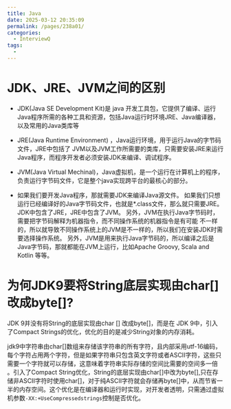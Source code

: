 ```yaml
---
title: Java
date: 2025-03-12 20:35:09
permalink: /pages/238a01/
categories:
  - InterviewQ
tags:
  - 
---
```

# JDK、JRE、JVM之间的区别

- JDK(Java SE Development Kit)是 java 开发工具包，它提供了编译、运行Java程序所需的各种工具和资源，包括Java运行时环境JRE、Java编译器，以及常用的Java类库等

- JRE(Java Runtime Environment) ，Java运行环境，用于运行Java的字节码文件，JRE中包括了 JVM以及JVM工作所需要的类库，只需要安装JRE来运行Java程序，而程序开发者必须安装JDK来编译、调试程序。

- JVM(Java Virtual Mechinal)，Java虚拟机，是一个运行在计算机上的程序，负责运行字节码文件，它是整个java实现跨平台的最核心的部分。

- 如果我们要开发Java程序，那就需要JDK来编译Java源文件。 如果我们只想运行已经编译好的Java字节码文件，也就是*.class文件，那么就只需要JRE。 JDK中包含了JRE，JRE中包含了JVM。 另外，JVM在执行Java字节码时，需要把字节码解释为机器指令，而不同操作系统的机器指令是有可能 不一样的，所以就导致不同操作系统上的JVM是不一样的，所以我们在安装JDK时需要选择操作系统。 另外，JVM是用来执行Java字节码的，所以编译之后是Java字节码，那就都能在JVM上运行，比如Apache Groovy, Scala and Kotlin 等等。

# 为何JDK9要将String底层实现由char[]改成byte[]?

JDK 9并没有将String的底层实现由char [] 改成byte[]，而是在 JDK 9中，引入了Compact Strings的优化，优化的目的是减少String对象的内存消耗。

jdk9中字符串由char[]数组来存储该字符串的所有字符，且内部采用utf-16编码，每个字符占用两个字符，但是如果字符串只包含英文字符或者ASCII字符，这些只需要一个字符就可以存储，这意味着字符串实际存储的空间比需要的空间多一倍	。引入了Compact String优化，String的底层实现由char[]中改为byte[],只在存储非ASCII字符时使用char[]，对于纯ASCII字符就会存储再byte[]中，从而节省一半的内存空间。这个优化是在编译器和运行时实现，对开发者透明，只需通过虚拟机参数`-XX:+UseCompressedstrings`控制是否优化。
